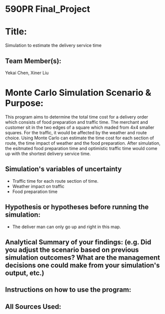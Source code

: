 # 590PR Final_Project

# Title: 
Simulation to estimate the delivery service time

## Team Member(s): 
Yekai Chen, Xiner Liu

# Monte Carlo Simulation Scenario & Purpose: 
This program aims to determine the total time cost for a delivery order which consists of food preparation and traffic time. The merchant and customer sit in the two edges of a square which maded from 4x4 smaller squares. For the traffic, it would be affected by the weather and route choice. Using Monte Carlo can estimate the time cost for each section of route, the time impact of weather and the food preparation. After simulation, the esitmated food preparation time and optimistic traffic time would come up with the shortest delivery service time.

## Simulation's variables of uncertainty
- Traffic time for each route section of time.
- Weather impact on traffic
- Food preparation time

## Hypothesis or hypotheses before running the simulation:
- The deliver man can only go up and right in this map.

## Analytical Summary of your findings: (e.g. Did you adjust the scenario based on previous simulation outcomes?  What are the management decisions one could make from your simulation's output, etc.)

## Instructions on how to use the program:

## All Sources Used:
